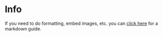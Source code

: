 # Info
If you need to do formatting, embed images, etc. you can [click here](https://guides.github.com/features/mastering-markdown/) for a markdown guide.
